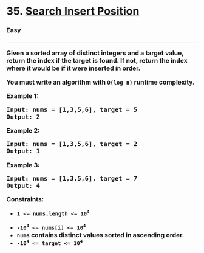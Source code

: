 # 35. [Search Insert Position](https://leetcode.com/problems/search-insert-position/description/)
<h3>Easy<h3><hr>

Given a sorted array of distinct integers and a target value, return the index if the target is found. If not, return the index where it would be if it were inserted in order.

You must write an algorithm with `O(log n)` runtime complexity.

 

**Example 1:**

<pre><strong>Input:</strong> nums = [1,3,5,6], target = 5
<strong>Output:</strong> 2</pre>
**Example 2:**

<pre><strong>Input:</strong> nums = [1,3,5,6], target = 2
<strong>Output:</strong> 1</pre>
**Example 3:**

<pre><strong>Input:</strong> nums = [1,3,5,6], target = 7
<strong>Output:</strong> 4</pre>
 

<strong>Constraints:</strong>

<ul>
<li><code>1 &lt;= nums.length &lt;= 10<sup>4</sup></li>
<li>-10<sup>4</sup> &lt;= nums[i] &lt;= 10<sup>4</sup></code></li>
<li><code>nums</code> contains <strong>distinct</strong> values sorted in <strong>ascending</strong> order.</li>
<li><code>-10<sup>4</sup> &lt;= target &lt;= 10<sup>4</sup></code></li>
</ul>
